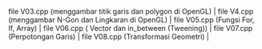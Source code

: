 file V03.cpp (menggambar titik garis dan polygon di OpenGL) | 
file V4.cpp (menggambar N-Gon dan Lingkaran di OpenGL) | 
file V05.cpp (Fungsi For, If, Array) |
file V06.cpp ( Vector dan in_between (Tweening)) |
file V07.cpp (Perpotongan Garis) |
file V08.cpp (Transformasi Geometri) |
